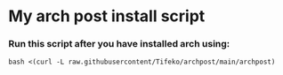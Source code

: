 # My arch post install script

### Run this script after you have installed arch using:

``` 
bash <(curl -L raw.githubusercontent/Tifeko/archpost/main/archpost)
```